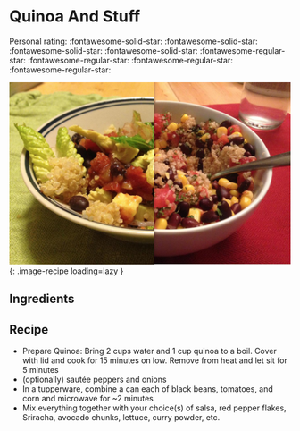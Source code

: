 <!-- Do not modify sections with "AUTO-*". They are updated by make.py -->

# Quinoa And Stuff

<!-- rating=1; (User can specify rating on scale of 1-5) -->
<!-- AUTO-UserRating -->
Personal rating: :fontawesome-solid-star: :fontawesome-solid-star: :fontawesome-solid-star: :fontawesome-solid-star: :fontawesome-regular-star: :fontawesome-regular-star: :fontawesome-regular-star: :fontawesome-regular-star:
<!-- /AUTO-UserRating -->

<!-- name_image=quinoa_and_stuff.png; (User can specify image name if multiple exist) -->
<!-- AUTO-Image -->
![quinoa_and_stuff.png](./quinoa_and_stuff.png){: .image-recipe loading=lazy }
<!-- /AUTO-Image -->

## Ingredients



## Recipe

* Prepare Quinoa: Bring 2 cups water and 1 cup quinoa to a boil. Cover with lid and cook for 15 minutes on low. Remove from heat and let sit for 5 minutes
* (optionally) sautée peppers and onions
* In a tupperware, combine a can each of black beans, tomatoes, and corn and microwave for ~2 minutes
* Mix everything together with your choice(s) of salsa, red pepper flakes, Sriracha, avocado chunks, lettuce, curry powder, etc.

